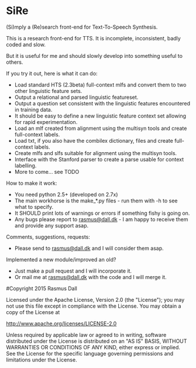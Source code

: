 # SiRe
(Si)mply a (Re)search front-end for Text-To-Speech Synthesis.

This is a research front-end for TTS. It is incomplete, inconsistent, badly coded and slow.

But it is useful for me and should slowly develop into something useful to others.

If you try it out, here is what it can do:

- Load standard HTS (2.3beta) full-context mlfs and convert them to two other linguistic feature sets.
- Output a relational and parsed linguistic featureset.
- Output a question set consistent with the linguistic features encountered in training data.
- It should be easy to define a new linguistic feature context set allowing for rapid experimentation.
- Load an mlf created from alignment using the multisyn tools and create full-context labels.
- Load txt, if you also have the combilex dictionary, files and create full-context labels.
- Create mlfs and slfs suitable for alignment using the multisyn tools.
- Interface with the Stanford parser to create a parse usable for context labelling.
- More to come... see TODO

How to make it work:
- You need python 2.5+ (developed on 2.7x)
- The main workhorse is the make_*.py files - run them with -h to see what to specify.
- It SHOULD print lots of warnings or errors if something fishy is going on.
- Any bugs please report to rasmus@dall.dk - I am happy to receive them and provide any support asap.

Comments, suggestions, requests:
- Please send to rasmus@dall.dk and I will consider them asap.

Implemented a new module/improved an old?
- Just make a pull request and I will incorporate it.
- Or mail me at rasmus@dall.dk with the code and I will merge it.


#Copyright 2015 Rasmus Dall

Licensed under the Apache License, Version 2.0 (the "License");
you may not use this file except in compliance with the License.
You may obtain a copy of the License at

http://www.apache.org/licenses/LICENSE-2.0

Unless required by applicable law or agreed to in writing, software
distributed under the License is distributed on an "AS IS" BASIS,
WITHOUT WARRANTIES OR CONDITIONS OF ANY KIND, either express or implied.
See the License for the specific language governing permissions and
limitations under the License.

